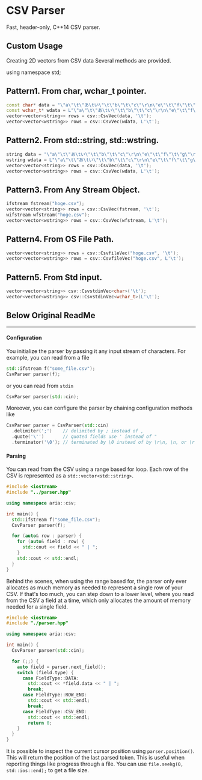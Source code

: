 # CSV Parser

Fast, header-only, C++14 CSV parser.

## Custom Usage

Creating 2D vectors from CSV data
Several methods are provided.

using namespace std;

## Pattern1. From char, wchar_t pointer.
```cpp
const char* data = "\"a\"\t\"あ\tい\"\t\"b\"\t\"c\"\r\n\"e\"\t\"f\"\t\"g\"\r\n";
const wchar_t* wdata = L"\"a\"\t\"あ\tい\"\t\"b\"\t\"c\"\r\n\"e\"\t\"f\"\t\"g\"\r\n";
vector<vector<string>> rows = csv::CsvVec(data, '\t');
vector<vector<wstring>> rows = csv::CsvVec(wdata, L'\t');
```

## Pattern2. From std::string, std::wstring.
```cpp
string data = "\"a\"\t\"あ\tい\"\t\"b\"\t\"c\"\r\n\"e\"\t\"f\"\t\"g\"\r\n";
wstring wdata = L"\"a\"\t\"あ\tい\"\t\"b\"\t\"c\"\r\n\"e\"\t\"f\"\t\"g\"\r\n";
vector<vector<string>> rows = csv::CsvVec(data, '\t');
vector<vector<wstring>> rows = csv::CsvVec(wdata, L'\t');
```

## Pattern3. From Any Stream Object.
```cpp
ifstream fstream("hoge.csv");
vector<vector<string>> rows = csv::CsvVec(fstream, '\t');
wifstream wfstream("hoge.csv");
vector<vector<wstring>> rows = csv::CsvVec(wfstream, L'\t');
```

## Pattern4. From OS File Path.
```cpp
vector<vector<string>> rows = csv::CsvfileVec("hoge.csv", '\t');
vector<vector<wstring>> rows = csv::CsvfileVec("hoge.csv", L'\t');
```

## Pattern5. From Std input.
```cpp
vector<vector<string>> csv::CsvstdinVec<char>('\t');
vector<vector<wstring>> csv::CsvstdinVec<wchar_t>(L'\t');
```

## Below Original ReadMe

---

#### Configuration

You initialize the parser by passing it any input stream of characters. For
example, you can read from a file

```cpp
std::ifstream f("some_file.csv");
CsvParser parser(f);
```

or you can read from `stdin`

```cpp
CsvParser parser(std::cin);
```

Moreover, you can configure the parser by chaining configuration methods like

```cpp
CsvParser parser = CsvParser(std::cin)
  .delimiter(';')    // delimited by ; instead of ,
  .quote('\'')       // quoted fields use ' instead of "
  .terminator('\0'); // terminated by \0 instead of by \r\n, \n, or \r
```

#### Parsing

You can read from the CSV using a range based for loop. Each row of the CSV is
represented as a `std::vector<std::string>`.

```cpp
#include <iostream>
#include "../parser.hpp"

using namespace aria::csv;

int main() {
  std::ifstream f("some_file.csv");
  CsvParser parser(f);

  for (auto& row : parser) {
    for (auto& field : row) {
      std::cout << field << " | ";
    }
    std::cout << std::endl;
  }
}
```

Behind the scenes, when using the range based for, the parser only ever
allocates as much memory as needed to represent a single row of your CSV. If
that's too much, you can step down to a lower level, where you read from the CSV
a field at a time, which only allocates the amount of memory needed for a single
field.

```cpp
#include <iostream>
#include "./parser.hpp"

using namespace aria::csv;

int main() {
  CsvParser parser(std::cin);

  for (;;) {
    auto field = parser.next_field();
    switch (field.type) {
      case FieldType::DATA:
        std::cout << *field.data << " | ";
        break;
      case FieldType::ROW_END:
        std::cout << std::endl;
        break;
      case FieldType::CSV_END:
        std::cout << std::endl;
        return 0;
    }
  }
}
```

It is possible to inspect the current cursor position using `parser.position()`.
This will return the position of the last parsed token. This is useful when
reporting things like progress through a file. You can use
`file.seekg(0, std::ios::end);` to get a file size.

